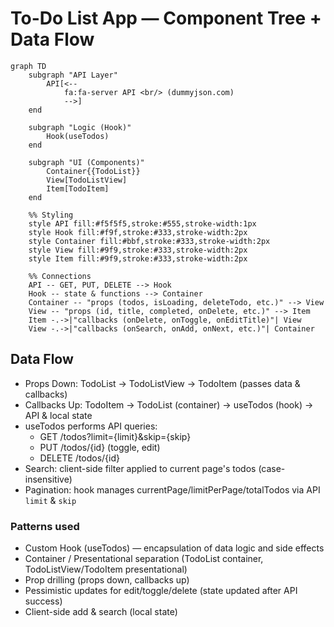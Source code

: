 # To-Do List App — Component Tree + Data Flow

```mermaid
graph TD
    subgraph "API Layer"
        API[<--
            fa:fa-server API <br/> (dummyjson.com)
            -->]
    end

    subgraph "Logic (Hook)"
        Hook(useTodos)
    end

    subgraph "UI (Components)"
        Container{{TodoList}}
        View[TodoListView]
        Item[TodoItem]
    end

    %% Styling
    style API fill:#f5f5f5,stroke:#555,stroke-width:1px
    style Hook fill:#f9f,stroke:#333,stroke-width:2px
    style Container fill:#bbf,stroke:#333,stroke-width:2px
    style View fill:#9f9,stroke:#333,stroke-width:2px
    style Item fill:#9f9,stroke:#333,stroke-width:2px

    %% Connections
    API -- GET, PUT, DELETE --> Hook
    Hook -- state & functions --> Container
    Container -- "props (todos, isLoading, deleteTodo, etc.)" --> View
    View -- "props (id, title, completed, onDelete, etc.)" --> Item
    Item -.->|"callbacks (onDelete, onToggle, onEditTitle)"| View
    View -.->|"callbacks (onSearch, onAdd, onNext, etc.)"| Container
```
## Data Flow
- Props Down: TodoList → TodoListView → TodoItem (passes data & callbacks)
- Callbacks Up: TodoItem → TodoList (container) → useTodos (hook) → API & local state
- useTodos performs API queries:
  - GET /todos?limit={limit}&skip={skip}
  - PUT /todos/{id} (toggle, edit)
  - DELETE /todos/{id}
- Search: client-side filter applied to current page's todos (case-insensitive)
- Pagination: hook manages currentPage/limitPerPage/totalTodos via API `limit` & `skip`

### Patterns used
- Custom Hook (useTodos) — encapsulation of data logic and side effects
- Container / Presentational separation (TodoList container, TodoListView/TodoItem presentational)
- Prop drilling (props down, callbacks up)
- Pessimistic updates for edit/toggle/delete (state updated after API success)
- Client-side add & search (local state)
